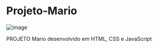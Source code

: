 # Projeto-Mario
![image](https://user-images.githubusercontent.com/109999301/223014641-7c62add9-ae6b-47d1-8ed4-69aa7c4c0570.png)

  PROJETO Mario desenvolvido em HTML, CSS e JavaScript
